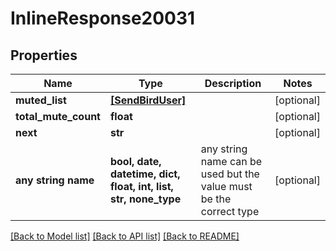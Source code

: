 # InlineResponse20031


## Properties
Name | Type | Description | Notes
------------ | ------------- | ------------- | -------------
**muted_list** | [**[SendBirdUser]**](SendBirdUser.md) |  | [optional] 
**total_mute_count** | **float** |  | [optional] 
**next** | **str** |  | [optional] 
**any string name** | **bool, date, datetime, dict, float, int, list, str, none_type** | any string name can be used but the value must be the correct type | [optional]

[[Back to Model list]](../README.md#documentation-for-models) [[Back to API list]](../README.md#documentation-for-api-endpoints) [[Back to README]](../README.md)


